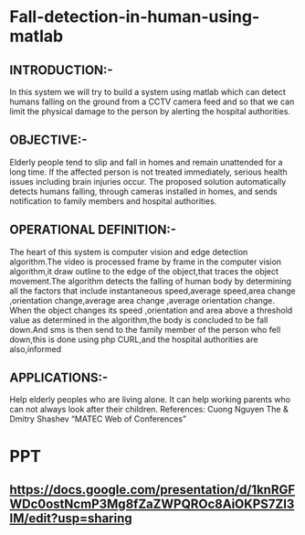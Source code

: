 # Fall-detection-in-human-using-matlab

## INTRODUCTION:-
In this system we will try to build a system using matlab which can detect humans falling on the ground from a CCTV camera feed and so that we can limit the physical damage to the person by alerting the hospital authorities.

## OBJECTIVE:-
Elderly people tend to slip and fall in homes and remain unattended for a long time. If the affected person is not treated immediately, serious health issues including brain injuries occur. The proposed solution automatically detects humans falling, through cameras installed in homes, and sends notification to family members and hospital authorities. 

## OPERATIONAL DEFINITION:- 
The heart of this system is computer vision and edge detection algorithm.The video is processed frame by frame in the computer vision algorithm,it draw outline to the edge of the object,that traces the object movement.The algorithm detects the falling of human body by determining all the factors that include instantaneous speed,average speed,area change ,orientation change,average area change ,average orientation change.
When the object changes its speed ,orientation and area above a threshold value as determined in the algorithm,the body is concluded to be fall down.And sms is then send to the family member of the person who fell down,this is done using php CURL,and the hospital authorities are also,informed 

## APPLICATIONS:-
Help elderly peoples who are living alone.
It can help working parents who can not always look after their children.
References:
Cuong Nguyen The & Dmitry Shashev “MATEC Web of Conferences”  

# PPT
## https://docs.google.com/presentation/d/1knRGFWDc0ostNcmP3Mg8fZaZWPQROc8AiOKPS7ZI3IM/edit?usp=sharing
